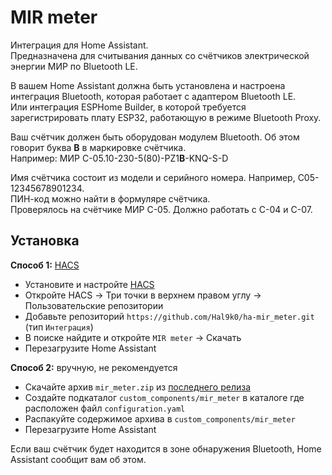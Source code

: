 # MIR meter

Интеграция для Home Assistant.  
Предназначена для считывания данных со счётчиков электрической энергии МИР по Bluetooth LE.

В вашем Home Assistant должна быть установлена и настроена интеграция Bluetooth, которая работает с адаптером Bluetooth LE.  
Или интеграция ESPHome Builder, в которой требуется зарегистрировать плату ESP32, работающую в режиме Bluetooth Proxy.

Ваш счётчик должен быть оборудован модулем Bluetooth. Об этом говорит буква **B** в маркировке счётчика.  
Например: МИР С-05.10-230-5(80)-PZ1**B**-KNQ-S-D

Имя счётчика состоит из модели и серийного номера. Например, C05-12345678901234.  
ПИН-код можно найти в формуляре счётчика.  
Проверялось на счётчике МИР С-05. Должно работать с С-04 и С-07.

## Установка
**Способ 1:** [HACS](https://hacs.xyz/)

* Установите и настройте [HACS](https://hacs.xyz/docs/use/#getting-started-with-hacs)
* Откройте HACS -> Три точки в верхнем правом углу -> Пользовательские репозитории
* Добавьте репозиторий `https://github.com/Hal9k0/ha-mir_meter.git` (тип `Интеграция`)
* В поиске найдите и откройте `MIR meter` -> Скачать
* Перезагрузите Home Assistant

**Способ 2:** вручную, не рекомендуется

* Скачайте архив `mir_meter.zip` из [последнего релиза](https://github.com/Hal9k0/ha-mir_meter/releases/latest)
* Создайте подкаталог `custom_components/mir_meter` в каталоге где расположен файл `configuration.yaml`
* Распакуйте содержимое архива в `custom_components/mir_meter`
* Перезагрузите Home Assistant

Если ваш счётчик будет находится в зоне обнаружения Bluetooth, Home Assistant сообщит вам об этом.
